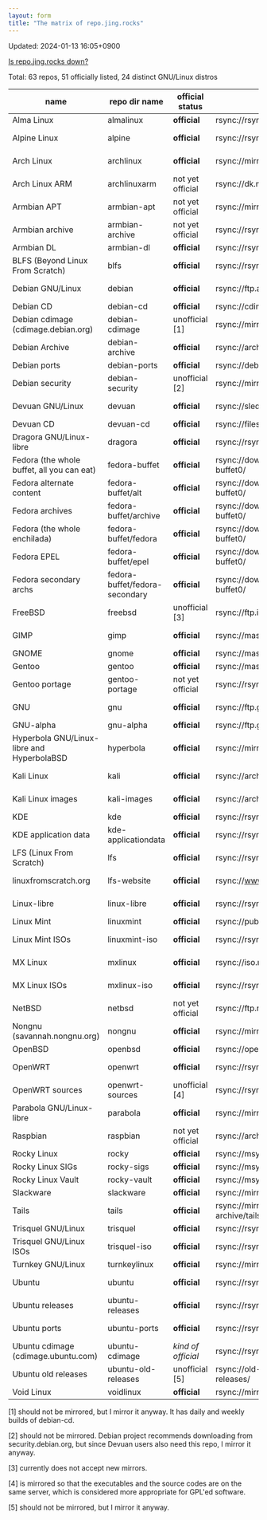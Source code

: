 ```yaml
---
layout: form
title: "The matrix of repo.jing.rocks"
---
```

Updated: 2024-01-13 16:05+0900

[Is repo.jing.rocks down?](https://repo.jing.rocks/)

Total: 63 repos, 51 officially listed, 24 distinct GNU/Linux distros

| name                                       | repo dir name                   | official status    | upstream                                                     | sync frequency | health monitor                                                           | mirror list                                                             |
|--------------------------------------------|---------------------------------|--------------------|--------------------------------------------------------------|----------------|--------------------------------------------------------------------------|-------------------------------------------------------------------------|
| Alma Linux                                 | almalinux                       | **official**       | rsync://rsync.repo.almalinux.org/almalinux/                  | every 2 hr     |                                                                          | https://mirrors.almalinux.org                                           |
| Alpine Linux                               | alpine                          | **official**       | rsync://rsync.alpinelinux.org/alpine/                        | every 20 min   |                                                                          | https://mirrors.alpinelinux.org/                                        |
| Arch Linux                                 | archlinux                       | **official**       | rsync://mirror.accum.se/mirror/archlinux/                    | every 10 min   | https://archlinux.org/mirrors/jing.rocks/                                | https://archlinux.org/mirrors/                                          |
| Arch Linux ARM                             | archlinuxarm                    | not yet official   | rsync://dk.mirror.archlinuxarm.org/archlinuxarm/             | every 6 hr     |                                                                          | https://www.archlinuxarm.org/about/mirrors                              |
| Armbian APT                                | armbian-apt                     | not yet official   | rsync://mirrors.dotsrc.org/armbian-apt/                      | every 4 hr     |                                                                          | https://github.com/armbian/mirror                                       |
| Armbian archive                            | armbian-archive                 | not yet official   | rsync://rsync.armbian.com/archive/                           | every week     |                                                                          | https://github.com/armbian/mirror                                       |
| Armbian DL                                 | armbian-dl                      | **official**       | rsync://rsync.armbian.com/dl/                                | every 4 hr     |                                                                          | https://github.com/armbian/mirror                                       |
| BLFS (Beyond Linux From Scratch)           | blfs                            | **official**       | rsync://rsync.osuosl.org/blfs/                               | every 24 hr    |                                                                          | https://www.linuxfromscratch.org/mirrors.html                           |
| Debian GNU/Linux                           | debian                          | **official**       | rsync://ftp.acc.umu.se/debian/                               | every 20 min   | https://mirror-master.debian.org/status/mirror-info/repo.jing.rocks.html | https://www.debian.org/mirror/list                                      |
| Debian CD                                  | debian-cd                       | **official**       | rsync://cdimage.debian.org/debian-cd/                        | push           |                                                                          | https://www.debian.org/CD/http-ftp/#mirrors                             |
| Debian cdimage (cdimage.debian.org)        | debian-cdimage                  | unofficial [1]     | rsync://mirror.accum.se/mirror/cdimage/                      | every week     |                                                                          |                                                                         |
| Debian Archive                             | debian-archive                  | **official**       | rsync://archive-klecker.debian.org/debian-archive/           | every day      |                                                                          | https://www.debian.org/distrib/archive                                  |
| Debian ports                               | debian-ports                    | **official**       | rsync://debian.inf.tu-dresden.de/debian-ports/               | every 6 hr     |                                                                          | https://www.ports.debian.org/mirrors                                    |
| Debian security                            | debian-security                 | unofficial [2]     | rsync://mirrors.dotsrc.org/debian-security/                  | every 2 hr     |                                                                          |                                                                         |
| Devuan GNU/Linux                           | devuan                          | **official**       | rsync://sledjhamr.org/devuan/                                | every 30 min   | https://sledjhamr.org/apt-panopticon/results/Report-web.html             | https://repo.jing.rocks/devuan/mirror_list.txt                          |
| Devuan CD                                  | devuan-cd                       | **official**       | rsync://files.devuan.org/devuan/                             | every 6 hr     |                                                                          | https://www.devuan.org/get-devuan                                       |
| Dragora GNU/Linux-libre                    | dragora                         | **official**       | rsync://rsync.dragora.org/dragora/                           | every 12 hr    |                                                                          | https://www.dragora.org/en/mirrors.html                                 |
| Fedora (the whole buffet, all you can eat) | fedora-buffet                   | **official**       | rsync://download-ib01.fedoraproject.org/fedora-buffet0/      | every 10 min   |                                                                          | https://admin.fedoraproject.org/mirrormanager/mirrors                   |
| Fedora alternate content                   | fedora-buffet/alt               | **official**       | rsync://download-ib01.fedoraproject.org/fedora-buffet0/      | every 10 min   |                                                                          | https://admin.fedoraproject.org/mirrormanager/mirrors                   |
| Fedora archives                            | fedora-buffet/archive           | **official**       | rsync://download-ib01.fedoraproject.org/fedora-buffet0/      | every 10 min   |                                                                          | https://admin.fedoraproject.org/mirrormanager/mirrors                   |
| Fedora (the whole enchilada)               | fedora-buffet/fedora            | **official**       | rsync://download-ib01.fedoraproject.org/fedora-buffet0/      | every 10 min   |                                                                          | https://admin.fedoraproject.org/mirrormanager/mirrors                   |
| Fedora EPEL                                | fedora-buffet/epel              | **official**       | rsync://download-ib01.fedoraproject.org/fedora-buffet0/      | every 10 min   |                                                                          | https://admin.fedoraproject.org/mirrormanager/mirrors                   |
| Fedora secondary archs                     | fedora-buffet/fedora-secondary  | **official**       | rsync://download-ib01.fedoraproject.org/fedora-buffet0/      | every 10 min   |                                                                          | https://admin.fedoraproject.org/mirrormanager/mirrors                   |
| FreeBSD                                    | freebsd                         | unofficial [3]     | rsync://ftp.iij.ad.jp/FreeBSD/                               | every 4 hr     |                                                                          | https://docs.freebsd.org/en/books/handbook/mirrors/                     |
| GIMP                                       | gimp                            | **official**       | rsync://master.gnome.org/gimp/pub/                           | every 8 hr     |                                                                          | https://www.gimp.org/donating/sponsors.html#official-mirrors            |
| GNOME                                      | gnome                           | **official**       | rsync://master.gnome.org/gnomeftp/                           | every 8 hr     |                                                                          |                                                                         |
| Gentoo                                     | gentoo                          | **official**       | rsync://masterdistfiles.gentoo.org/gentoo/                   | every 4 hr     |                                                                          | https://www.gentoo.org/downloads/mirrors/                               |
| Gentoo portage                             | gentoo-portage                  | not yet official   | rsync://rsync.us.gentoo.org/gentoo-portage/                  | every 30 min   |                                                                          | https://www.gentoo.org/support/rsync-mirrors/                           |
| GNU                                        | gnu                             | **official**       | rsync://ftp.gnu.org/gnu/                                     | every 11 hr    | https://download.savannah.gnu.org/mirmon/allgnu/                         | https://www.gnu.org/prep/ftp.html                                       |
| GNU-alpha                                  | gnu-alpha                       | **official**       | rsync://ftp.gnu.org/alpha/                                   | every day      |                                                                          | https://www.gnu.org/prep/ftp.html                                       |
| Hyperbola GNU/Linux-libre and HyperbolaBSD | hyperbola                       | **official**       | rsync://mirror.fsf.org/hyperbola/                            | every 12 hr    | https://www.hyperbola.info/mirrors/repo.jing.rocks/                      | https://www.hyperbola.info/mirrors/                                     |
| Kali Linux                                 | kali                            | **official**       | rsync://archive.kali.org/kali/                               | push           | https://mirror-traces.kali.org/mirror-info/repo.jing.rocks.html          | https://mirror-traces.kali.org/                                         |
| Kali Linux images                          | kali-images                     | **official**       | rsync://archive.kali.org/kali-images/                        | every 12 hr    | https://mirror-traces.kali.org/mirror-info/repo.jing.rocks.html          | https://cdimage.kali.org/README.mirrorlist                              |
| KDE                                        | kde                             | **official**       | rsync://rsync.kde.org/kdeftp                                 | every 2 hr     | https://download.kde.org/?mirrorstats                                    | https://download.kde.org/?mirrorstats                                   |
| KDE application data                       | kde-applicationdata             | **official**       | rsync://rsync.kde.org/applicationdata                        | every 2 hr     | https://files.kde.org/?mirrorstats                                       | https://files.kde.org/?mirrorstats                                      |
| LFS (Linux From Scratch)                   | lfs                             | **official**       | rsync://rsync.osuosl.org/lfs/                                | every 24 hr    |                                                                          | https://www.linuxfromscratch.org/mirrors.html                           |
| linuxfromscratch.org                       | lfs-website                     | **official**       | rsync://www.linuxfromscratch.org/lfs-website/                | every 12 hr    | https://lfs.jing.rocks/                                                  | https://www.linuxfromscratch.org/mirrors.html                           |
| Linux-libre                                | linux-libre                     | **official**       | rsync://rsync.linux-libre.fsfla.org/linux-libre/             | every 12 hr    |                                                                          | https://www.fsfla.org/ikiwiki/selibre/linux-libre/index.en.html#mirrors |
| Linux Mint                                 | linuxmint                       | **official**       | rsync://pub.linuxmint.com/pub/                               | every 8 hr     |                                                                          | https://linuxmint.com/mirrors.php                                       |
| Linux Mint ISOs                            | linuxmint-iso                   | **official**       | rsync://rsync-packages.linuxmint.com/packages/               | every 12 hr    |                                                                          | https://linuxmint.com/mirrors.php                                       |
| MX Linux                                   | mxlinux                         | **official**       | rsync://iso.mxrepo.com/workspace/                            | every 12 hr    |                                                                          | http://rsync-mxlinux.org/mirmon/packages.html                           |
| MX Linux ISOs                              | mxlinux-iso                     | **official**       | rsync://rsync-mxlinux.org/MX-Linux/                          | every 12 hr    |                                                                          | http://rsync-mxlinux.org/mirmon/                                        |
| NetBSD                                     | netbsd                          | not yet official   | rsync://ftp.riken.jp/netbsd/                                 | every 1 hr     |                                                                          | http://www.netbsd.org/mirrors/                                          |
| Nongnu (savannah.nongnu.org)               | nongnu                          | **official**       | rsync://mirror.accum.se/mirror/gnu.org/savannah/             | every 23 hr    | https://download.savannah.gnu.org/mirmon/savannah/                       | http://dl.sv.gnu.org/releases/00_MIRRORS.html                           |
| OpenBSD                                    | openbsd                         | **official**       | rsync://openbsd.cs.toronto.edu/openbsd/                      | every 4 hr     |                                                                          | https://www.openbsd.org/ftp.html                                        |
| OpenWRT                                    | openwrt                         | **official**       | rsync://rsync.openwrt.org/downloads/                         | every 23 hr    |                                                                          | https://openwrt.org/downloads#mirrors                                   |
| OpenWRT sources                            | openwrt-sources                 | unofficial [4]     | rsync://rsync.openwrt.org/sources/                           | every 24 hr    |                                                                          |                                                                         |
| Parabola GNU/Linux-libre                   | parabola                        | **official**       | rsync://mirrors.dotsrc.org/parabola/                         | every 20 min   | https://www.parabola.nu/mirrors/jing.rocks                               | https://www.parabola.nu/mirrors/                                        |
| Raspbian                                   | raspbian                        | not yet official   | rsync://archive.raspbian.org/archive/                        | every 4 hr     |                                                                          | https://www.raspbian.org/RaspbianMirrors                                |
| Rocky Linux                                | rocky                           | **official**       | rsync://msync.rockylinux.org/rocky/mirror/pub/rocky/         | every 2 hr     |                                                                          | https://mirrors.rockylinux.org/mirrormanager/mirrors                    |
| Rocky Linux SIGs                           | rocky-sigs                      | **official**       | rsync://msync.rockylinux.org/rocky-sigs/                     | every 2 hr     |                                                                          | https://mirrors.rockylinux.org/mirrormanager/mirrors                    |
| Rocky Linux Vault                          | rocky-vault                     | **official**       | rsync://msync.rockylinux.org/rocky-vault/                    | every 8 hr     |                                                                          | https://mirrors.rockylinux.org/mirrormanager/mirrors                    |
| Slackware                                  | slackware                       | **official**       | rsync://mirror.slackbuilds.org/slackware/                    | every 8 hr     |                                                                          | https://mirrors.slackware.com/mirrorlist/                               |
| Tails                                      | tails                           | **official**       | rsync://mirrors.rsync.tails.boum.org/amnesia-archive/tails/  | every 1 hr     |                                                                          |                                                                         |
| Trisquel GNU/Linux                         | trisquel                        | **official**       | rsync://rsync.trisquel.org/trisquel.packages/                | every 2 hr     |                                                                          | https://trisquel.info/en/wiki/mirroring-trisquel                        |
| Trisquel GNU/Linux ISOs                    | trisquel-iso                    | **official**       | rsync://rsync.trisquel.org/trisquel.iso/                     | every 6 hr     |                                                                          | https://trisquel.info/en/wiki/mirroring-trisquel                        |
| Turnkey GNU/Linux                          | turnkeylinux                    | **official**       | rsync://mirror.turnkeylinux.org/turnkeylinux/                | every 1 hr     |                                                                          | https://www.turnkeylinux.org/mirrors                                    |
| Ubuntu                                     | ubuntu                          | **official**       | rsync://rsync.archive.ubuntu.com/ubuntu/                     | every 6 hr     | https://launchpad.net/ubuntu/+mirror/repo.jing.rocks-archive             | https://launchpad.net/ubuntu/+archivemirrors                            |
| Ubuntu releases                            | ubuntu-releases                 | **official**       | rsync://rsync.releases.ubuntu.com/releases/                  | every 4 hr     | https://launchpad.net/ubuntu/+mirror/repo.jing.rocks-ubuntu-releases     | https://launchpad.net/ubuntu/+cdmirrors                                 |
| Ubuntu ports                               | ubuntu-ports                    | **official**       | rsync://rsync.ports.ubuntu.com/ubuntu-ports/                 | every 6 hr     | https://launchpad.net/ubuntu/+mirror/repo.jing.rocks-ubuntu-ports        | https://launchpad.net/ubuntu/+archivemirrors                            |
| Ubuntu cdimage (cdimage.ubuntu.com)        | ubuntu-cdimage                  | *kind of official* | rsync://rsync.cdimage.ubuntu.com/cdimage/                    | every day      | https://launchpad.net/ubuntu/+mirror/repo.jing.rocks-ubuntu-cdimage      |                                                                         |
| Ubuntu old releases                        | ubuntu-old-releases             | unofficial [5]     | rsync://old-releases.ubuntu.com/ubuntu-old-releases/         | every week     |                                                                          |                                                                         |
| Void Linux                                 | voidlinux                       | **official**       | rsync://mirror.accum.se/mirror/voidlinux/                    | every 2 hr     |                                                                          | https://docs.voidlinux.org/xbps/repositories/mirrors/index.html         |

[1] should not be mirrored, but I mirror it anyway. It has daily and weekly builds of debian-cd.

[2] should not be mirrored. Debian project recommends downloading from security.debian.org, but since Devuan users also need this repo, I mirror it anyway.

[3] currently does not accept new mirrors.

[4] is mirrored so that the executables and the source codes are on the same server, which is considered more appropriate for GPL'ed software.

[5] should not be mirrored, but I mirror it anyway.
